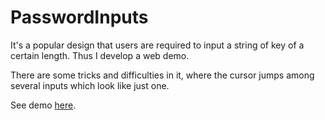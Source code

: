 # PasswordInputs

It's a popular design that users are required to input a string of key of a certain length. Thus I develop a web demo.

There are some tricks and difficulties in it, where the cursor jumps among several inputs which look like just one.

See demo [here](http://hengwusanren.github.io/DigitKeyBox.html).
